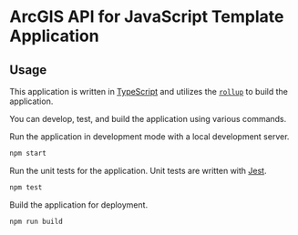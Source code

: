 # ArcGIS API for JavaScript Template Application

## Usage

This application is written in [TypeScript](http://www.typescriptlang.org/) and utilizes the [`rollup`](https://rollupjs.org/) to build the application.

You can develop, test, and build the application using various commands.

Run the application in development mode with a local development server.
```sh
npm start
```

Run the unit tests for the application. Unit tests are written with [Jest](https://jestjs.io/).
```sh
npm test
```

Build the application for deployment.
```sh
npm run build
```

